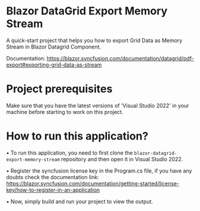 # Blazor DataGrid Export Memory Stream
A quick-start project that helps you how to export Grid Data as Memory Stream in Blazor Datagrid Component. 
                 
Documentation: https://blazor.syncfusion.com/documentation/datagrid/pdf-export#exporting-grid-data-as-stream

# Project prerequisites
Make sure that you have the latest versions of 'Visual Studio 2022' in your machine before starting to work on this project.

# How to run this application?
• To run this application, you need to first clone the <code>blazor-datagrid-export-memory-stream</code> repository and then open it in Visual Studio 2022.

• Register the syncfusion license key in the Program.cs file, if you have any doubts check the documentation link: https://blazor.syncfusion.com/documentation/getting-started/license-key/how-to-register-in-an-application

• Now, simply build and run your project to view the output.
